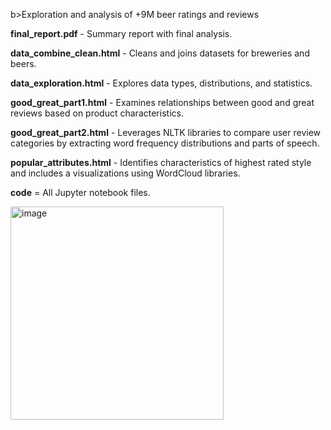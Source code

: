 b>Exploration and analysis of +9M beer ratings and reviews</b>

<b>final_report.pdf</b> - Summary report with final analysis.

<b>data_combine_clean.html</b> - Cleans and joins datasets for breweries and beers.

<b>data_exploration.html</b> - Explores data types, distributions, and statistics.

<b>good_great_part1.html</b> - Examines relationships between good and great reviews based on product characteristics.

<b>good_great_part2.html</b> - Leverages NLTK libraries to compare user review categories by extracting word frequency distributions and parts of speech.

<b>popular_attributes.html</b> - Identifies characteristics of highest rated style and includes a visualizations using WordCloud libraries. 

<b>code</b> = All Jupyter notebook files.

<img width="341" alt="image" src="https://user-images.githubusercontent.com/41025642/234622001-6dbc77ab-b3e8-4d4d-8705-c8f96b49941d.png">
